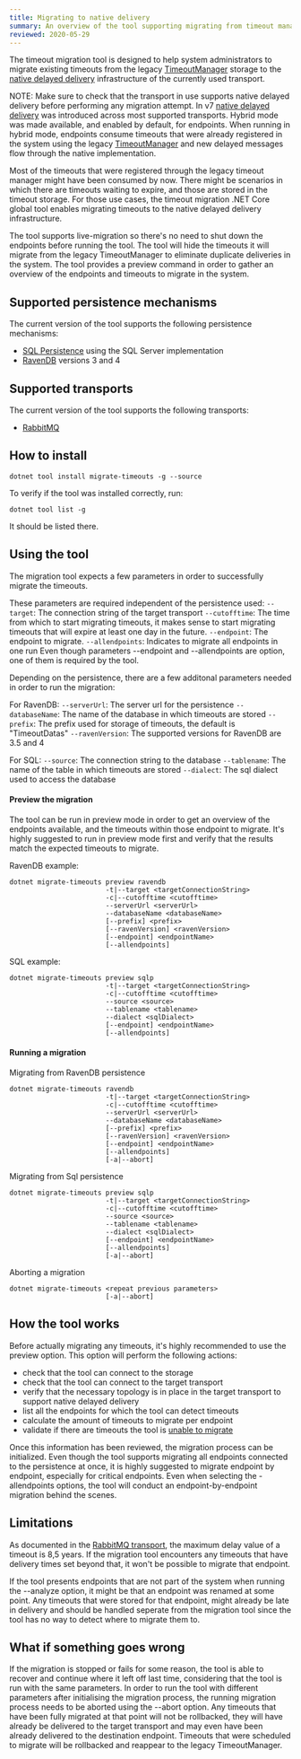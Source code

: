 ```yaml
---
title: Migrating to native delivery
summary: An overview of the tool supporting migrating from timeout manager to native delivery
reviewed: 2020-05-29
---
```


The timeout migration tool is designed to help system administrators to migrate existing timeouts from the legacy [TimeoutManager](/nservicebus/messaging/timeout-manager.md) storage to the [native delayed delivery](/nservicebus/messaging/delayed-delivery.md) infrastructure of the currently used transport.

NOTE: Make sure to check that the transport in use supports native delayed delivery before performing any migration attempt.
In v7 [native delayed delivery](/nservicebus/messaging/delayed-delivery.md) was introduced across most supported transports.
Hybrid mode was made available, and enabled by default, for endpoints. When running in hybrid mode, endpoints consume timeouts that were already registered in the system using the legacy [TimeoutManager](/nservicebus/messaging/timeout-manager.md) and new delayed messages flow through the native implementation.

Most of the timeouts that were registered through the legacy timeout manager might have been consumed by now. There might be scenarios in which there are timeouts waiting to expire, and those are stored in the timeout storage.
For those use cases, the timeout migration .NET Core global tool enables migrating timeouts to the native delayed delivery infrastructure.

The tool supports live-migration so there's no need to shut down the endpoints before running the tool. The tool will hide the timeouts it will migrate from the legacy TimeoutManager to eliminate duplicate deliveries in the system.
The tool provides a preview command in order to gather an overview of the endpoints and timeouts to migrate in the system.

## Supported persistence mechanisms

The current version of the tool supports the following persistence mechanisms:
- [SQL Persistence](/persistence/sql/) using the SQL Server implementation
- [RavenDB](/persistence/ravendb) versions 3 and 4

## Supported transports

The current version of the tool supports the following transports:
- [RabbitMQ](/transports/rabbitmq/)

## How to install

```
dotnet tool install migrate-timeouts -g --source
```

To verify if the tool was installed correctly, run:

```
dotnet tool list -g
```

It should be listed there.

## Using the tool

The migration tool expects a few parameters in order to successfully migrate the timeouts.

These parameters are required independent of the persistence used:
```--target```:         The connection string of the target transport
```--cutofftime```:     The time from which to start migrating timeouts, it makes sense to start migrating timeouts that will expire at least one day in the future.
```--endpoint```:       The endpoint to migrate.
```--allendpoints```:   Indicates to migrate all endpoints in one run
Even though parameters --endpoint and --allendpoints are option, one of them is required by the tool.

Depending on the persistence, there are a few additonal parameters needed in order to run the migration:

For RavenDB:
```--serverUrl```:      The server url for the persistence
```--databaseName```:   The name of the database in which timeouts are stored
```--prefix```:         The prefix used for storage of timeouts, the default is "TimeoutDatas"
```--ravenVersion```:   The supported versions for RavenDB are 3.5 and 4

For SQL:
```--source```:         The connection string to the database
```--tablename```:      The name of the table in which timeouts are stored
```--dialect```:        The sql dialect used to access the database

#### Preview the migration

The tool can be run in preview mode in order to get an overview of the endpoints available, and the timeouts within those endpoint to migrate.
It's highly suggested to run in preview mode first and verify that the results match the expected timeouts to migrate.

RavenDB example:

```
dotnet migrate-timeouts preview ravendb
                        -t|--target <targetConnectionString>
                        -c|--cutofftime <cutofftime>
                        --serverUrl <serverUrl>
                        --databaseName <databaseName>
                        [--prefix] <prefix>
                        [--ravenVersion] <ravenVersion>
                        [--endpoint] <endpointName>
                        [--allendpoints]
```

SQL example:

```
dotnet migrate-timeouts preview sqlp
                        -t|--target <targetConnectionString>
                        -c|--cutofftime <cutofftime>
                        --source <source>
                        --tablename <tablename>
                        --dialect <sqlDialect>
                        [--endpoint] <endpointName>
                        [--allendpoints]
```

#### Running a migration

Migrating from RavenDB persistence

```
dotnet migrate-timeouts ravendb
                        -t|--target <targetConnectionString>
                        -c|--cutofftime <cutofftime>
                        --serverUrl <serverUrl>
                        --databaseName <databaseName>
                        [--prefix] <prefix>
                        [--ravenVersion] <ravenVersion>
                        [--endpoint] <endpointName>
                        [--allendpoints]
                        [-a|--abort]

```

Migrating from Sql persistence

```
dotnet migrate-timeouts preview sqlp
                        -t|--target <targetConnectionString>
                        -c|--cutofftime <cutofftime>
                        --source <source>
                        --tablename <tablename>
                        --dialect <sqlDialect>
                        [--endpoint] <endpointName>
                        [--allendpoints]
                        [-a|--abort]

```

Aborting a migration

```
dotnet migrate-timeouts <repeat previous parameters>
                        [-a|--abort]

```

## How the tool works

Before actually migrating any timeouts, it's highly recommended to use the preview option.
This option will perform the following actions:
 - check that the tool can connect to the storage
 - check that the tool can connect to the target transport
 - verify that the necessary topology is in place in the target transport to support native delayed delivery
 - list all the endpoints for which the tool can detect timeouts
 - calculate the amount of timeouts to migrate per endpoint
 - validate if there are timeouts the tool is [unable to migrate](migrate-to-native-delivery.md#limitations)

Once this information has been reviewed, the migration process can be initialized.
Even though the tool supports migrating all endpoints connected to the persistence at once, it is highly suggested to migrate endpoint by endpoint, especially for critical endpoints. Even when selecting the -allendpoints options, the tool will conduct an endpoint-by-endpoint migration behind the scenes.

## Limitations

As documented in the [RabbitMQ transport](/transports/rabbitmq/delayed-delivery.md), the maximum delay value of a timeout is 8,5 years. If the migration tool encounters any timeouts that have delivery times set beyond that, it won't be possible to migrate that endpoint.

If the tool presents endpoints that are not part of the system when running the --analyze option, it might be that an endpoint was renamed at some point.
Any timeouts that were stored for that endpoint, might already be late in delivery and should be handled seperate from the migration tool since the tool has no way to detect where to migrate them to.

## What if something goes wrong

If the migration is stopped or fails for some reason, the tool is able to recover and continue where it left off last time, considering that the tool is run with the same parameters. In order to run the tool with different parameters after initialising the migration process, the running migration process needs to be aborted using the --abort option. Any timeouts that have been fully migrated at that point will not be rollbacked, they will have already be delivered to the target transport and may even have been already delivered to the destination endpoint. Timeouts that were scheduled to migrate will be rollbacked and reappear to the legacy TimeoutManager.

